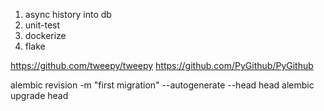 1. async history into db
1. unit-test
1. dockerize
1. flake


https://github.com/tweepy/tweepy
https://github.com/PyGithub/PyGithub


alembic revision -m "first migration" --autogenerate --head head
alembic upgrade head                                            
